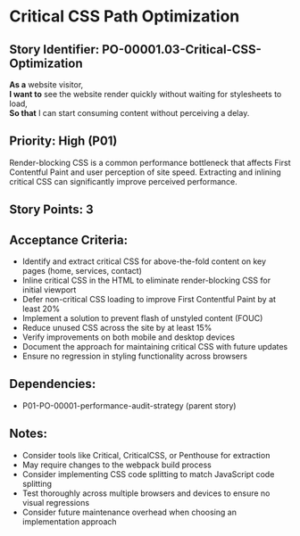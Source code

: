 # Critical CSS Path Optimization

## Story Identifier: PO-00001.03-Critical-CSS-Optimization

**As a** website visitor,  
**I want to** see the website render quickly without waiting for stylesheets to load,  
**So that** I can start consuming content without perceiving a delay.

## Priority: High (P01)
Render-blocking CSS is a common performance bottleneck that affects First Contentful Paint and user perception of site speed. Extracting and inlining critical CSS can significantly improve perceived performance.

## Story Points: 3

## Acceptance Criteria:
- Identify and extract critical CSS for above-the-fold content on key pages (home, services, contact)
- Inline critical CSS in the HTML to eliminate render-blocking CSS for initial viewport
- Defer non-critical CSS loading to improve First Contentful Paint by at least 20%
- Implement a solution to prevent flash of unstyled content (FOUC)
- Reduce unused CSS across the site by at least 15%
- Verify improvements on both mobile and desktop devices
- Document the approach for maintaining critical CSS with future updates
- Ensure no regression in styling functionality across browsers

## Dependencies:
- P01-PO-00001-performance-audit-strategy (parent story)

## Notes:
- Consider tools like Critical, CriticalCSS, or Penthouse for extraction
- May require changes to the webpack build process
- Consider implementing CSS code splitting to match JavaScript code splitting
- Test thoroughly across multiple browsers and devices to ensure no visual regressions
- Consider future maintenance overhead when choosing an implementation approach
